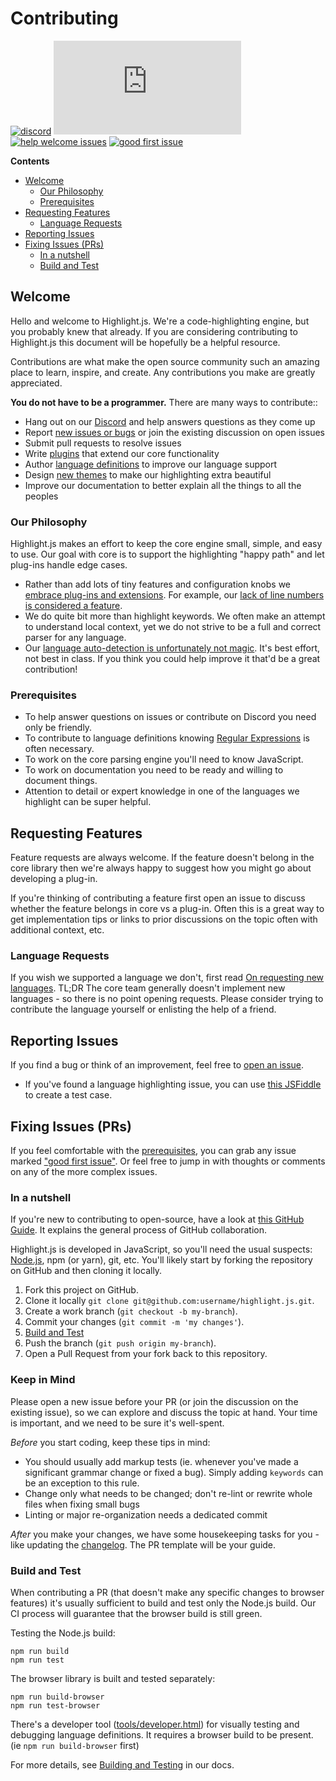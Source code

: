 # Contributing

[![discord](https://badgen.net/badge/icon/discord?icon=discord&label&color=pink)](https://discord.gg/M24EbU7ja9)
[![open issues](https://badgen.net/github/open-issues/highlightjs/highlight.js?label=issues)](https://github.com/highlightjs/highlight.js/issues)
[![help welcome issues](https://badgen.net/github/label-issues/highlightjs/highlight.js/help%20welcome/open)](https://github.com/highlightjs/highlight.js/issues?q=is%3Aopen+is%3Aissue+label%3A%22help+welcome%22)
[![good first issue](https://badgen.net/github/label-issues/highlightjs/highlight.js/good%20first%20issue/open)](https://github.com/highlightjs/highlight.js/issues?q=is%3Aopen+is%3Aissue+label%3A%22beginner+friendly%22)

**Contents**

- [Welcome](#welcome)
  - [Our Philosophy](#our-philosophy)
  - [Prerequisites](#prerequisites)
- [Requesting Features](#requesting-features)
  - [Language Requests](#language-requests)
- [Reporting Issues](#reporting-issues)
- [Fixing Issues (PRs)](#fixing-issues-prs)
  - [In a nutshell](#in-a-nutshell)
  - [Build and Test](#build-and-test)


## Welcome

Hello and welcome to Highlight.js. We're a code-highlighting engine, but you probably knew that already. If you are considering contributing to Highlight.js this document will be hopefully be a helpful resource.

Contributions are what make the open source community such an amazing place to learn, inspire, and create. Any contributions you make are greatly appreciated.

**You do not have to be a programmer.** There are many ways to contribute::

- Hang out on our [Discord](https://discord.gg/M24EbU7ja9) and help answers questions as they come up
- Report [new issues or bugs](https://github.com/highlightjs/highlight.js/issues/new/choose) or join the existing discussion on open issues
- Submit pull requests to resolve issues
- Write [plugins](https://highlightjs.readthedocs.io/en/latest/plugin-api.html) that extend our core functionality
- Author [language definitions](https://github.com/highlightjs/highlight.js/blob/master/extra/3RD_PARTY_QUICK_START.md) to improve our language support
- Design [new themes](https://highlightjs.readthedocs.io/en/latest/theme-guide.html) to make our highlighting extra beautiful
- Improve our documentation to better explain all the things to all the peoples

### Our Philosophy

Highlight.js makes an effort to keep the core engine small, simple, and easy to use.  Our goal with core is to support the highlighting "happy path" and let plug-ins handle edge cases.

- Rather than add lots of tiny features and configuration knobs we [embrace plug-ins and extensions](https://github.com/highlightjs/highlight.js/issues/2225). For example, our [lack of line numbers is considered a feature](https://highlightjs.readthedocs.io/en/latest/line-numbers.html).
- We do quite bit more than highlight keywords. We often make an attempt to understand local context, yet we do not strive to be a full and correct parser for any language.
- Our [language auto-detection is unfortunately not magic](https://github.com/highlightjs/highlight.js/issues/1213). It's best effort, not best in class. If you think you could help improve it that'd be a great contribution!

### Prerequisites

- To help answer questions on issues or contribute on Discord you need only be friendly.
- To contribute to language definitions knowing [Regular Expressions](https://www.regular-expressions.info) is often necessary.
- To work on the core parsing engine you'll need to know JavaScript.
- To work on documentation you need to be ready and willing to document things.
- Attention to detail or expert knowledge in one of the languages we highlight can be super helpful.


## Requesting Features

Feature requests are always welcome.  If the feature doesn't belong in the core library then we're always happy to suggest how you might go about developing a plug-in.

If you're thinking of contributing a feature first open an issue to discuss whether the feature belongs in core vs a plug-in.  Often this is a great way to get implementation tips or links to prior discussions on the topic often with additional context, etc.


### Language Requests

If you wish we supported a language we don't, first read [On requesting new languages](https://highlightjs.readthedocs.io/en/latest/language-requests.html).  TL;DR The core team generally doesn't implement new languages - so there is no point opening requests.  Please consider trying to contribute the language yourself or enlisting the help of a friend.


## Reporting Issues

If you find a bug or think of an improvement, feel free to [open an issue](https://github.com/highlightjs/highlight.js/issues/new/choose).
- If you've found a language highlighting issue, you can use [this JSFiddle](https://jsfiddle.net/ajoshguy/2bmdswn6/) to create a test case.


## Fixing Issues (PRs)


If you feel comfortable with the [prerequisites](#prerequisites), you can grab any issue marked ["good first issue"](https://github.com/highlightjs/highlight.js/issues?q=is%3Aissue+is%3Aopen+label%3A%22good+first+issue%22). Or feel free to jump in with thoughts or comments on any of the more complex issues.

### In a nutshell

If you're new to contributing to open-source, have a look at [this GitHub Guide](https://guides.github.com/activities/forking). It explains the general process of GitHub collaboration.

Highlight.js is developed in JavaScript, so you'll need the usual suspects: [Node.js](https://nodejs.dev/download/), npm (or yarn), git, etc.  You'll likely start by forking the repository on GitHub and then cloning it locally.

1. Fork this project on GitHub.
2. Clone it locally `git clone git@github.com:username/highlight.js.git`.
3. Create a work branch (`git checkout -b my-branch`).
4. Commit your changes (`git commit -m 'my changes'`).
5. [Build and Test](#build-and-test)
6. Push the branch (`git push origin my-branch`).
7. Open a Pull Request from your fork back to this repository.


### Keep in Mind <!-- omit in toc -->

Please open a new issue before your PR (or join the discussion on the existing issue), so we can explore and discuss the topic at hand. Your time is important, and we need to be sure it's well-spent.

*Before* you start coding, keep these tips in mind:

- You should usually add markup tests (ie. whenever you've made a significant grammar change or fixed a bug). Simply adding `keywords` can be an exception to this rule.
- Change only what needs to be changed; don't re-lint or rewrite whole files when fixing small bugs
- Linting or major re-organization needs a dedicated commit

*After* you make your changes, we have some housekeeping tasks for you - like updating the [changelog](https://github.com/highlightjs/highlight.js/blob/main/CHANGES.md). The PR template will be your guide.


### Build and Test

When contributing a PR (that doesn't make any specific changes to browser features) it's usually sufficient to build and test only the Node.js build.  Our CI process will guarantee that the browser build is still green.

Testing the Node.js build:

```console
npm run build
npm run test
```

The browser library is built and tested separately:

```console
npm run build-browser
npm run test-browser
```

There's a developer tool ([tools/developer.html](https://github.com/highlightjs/highlight.js/blob/master/tools/developer.html)) for visually testing and debugging language definitions. It requires a browser build to be present. (ie `npm run build-browser` first)

For more details, see [Building and Testing](https://highlightjs.readthedocs.io/en/latest/building-testing.html) in our docs.

